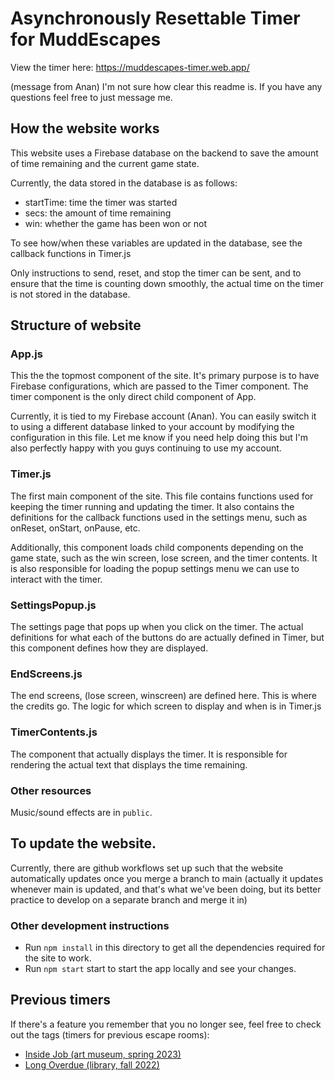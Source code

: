 # Asynchronously Resettable Timer for MuddEscapes

View the timer here: https://muddescapes-timer.web.app/

(message from Anan) I'm not sure how clear this readme is. If you have any questions feel free to just message me.

## How the website works
This website uses a Firebase database on the backend to save the amount of time remaining and the current game state.

Currently, the data stored in the database is as follows:
* startTime: time the timer was started
* secs: the amount of time remaining
* win: whether the game has been won or not

To see how/when these variables are updated in the database, see the callback functions in Timer.js

Only instructions to send, reset, and stop the timer can be sent, and to ensure that the time is counting down smoothly, the actual time on the timer is not stored in the database.

## Structure of website

### App.js
This the the topmost component of the site. It's primary purpose is to have Firebase configurations, which are passed to the Timer component. The timer component is the only direct child component of App.

Currently, it is tied to my Firebase account (Anan). You can easily switch it to using a different database linked to your account by modifying the configuration in this file. Let me know if you need help doing this but I'm also perfectly happy with you guys continuing to use my account.

### Timer.js
The first main component of the site. This file contains functions used for keeping the timer running and updating the timer. It also contains the definitions for the callback functions used in the settings menu, such as onReset, onStart, onPause, etc.

Additionally, this component loads child components depending on the game state, such as the win screen, lose screen, and the timer contents. It is also responsible for loading the popup settings menu we can use to interact with the timer.

### SettingsPopup.js
The settings page that pops up when you click on the timer. The actual definitions for what each of the buttons do are actually defined in Timer, but this component defines how they are displayed.

### EndScreens.js
The end screens, (lose screen, winscreen) are defined here. This is where the credits go. The logic for which screen to display and when is in Timer.js

### TimerContents.js
The component that actually displays the timer. It is responsible for rendering the actual text that displays the time remaining.

### Other resources
Music/sound effects are in `public`.

## To update the website.
Currently, there are github workflows set up such that the website automatically updates once you merge a branch to main (actually it updates whenever main is updated, and that's what we've been doing, but its better practice to develop on a separate branch and merge it in)

### Other development instructions
* Run `npm install` in this directory to get all the dependencies required for the site to work.
* Run `npm start` start to start the app locally and see your changes.

## Previous timers

If there's a feature you remember that you no longer see, feel free to check out the tags (timers for previous escape rooms):

* [Inside Job (art museum, spring 2023)](https://github.com/muddescapes/muddescapes-timer/releases/tag/inside-job)
* [Long Overdue (library, fall 2022)](https://github.com/muddescapes/muddescapes-timer/releases/tag/long-overdue)
